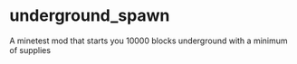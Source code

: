 # underground_spawn
A minetest mod that starts you 10000 blocks underground with a minimum of supplies

